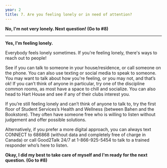 ```yaml
---
year: 2
title: 7. Are you feeling lonely or in need of attention?
---
```


**No, I'm not very lonely. Next question! (Go to #8)**

***

**Yes, I'm feeling lonely.**

Everybody feels lonely sometimes. If you're feeling lonely, there's ways to reach out to people!

See if you can talk to someone in your house/residence, or call someone on the phone. You can also use texting or social media to speak to someone. You may want to talk about how you're feeling, or you may not, and that’s ok! If you can’t think of anyone in particular, try one of the discipline common rooms, as most have a space to chill and socialize. You can also head to Hart House and see if any of their clubs interest you.

If you’re still feeling lonely and can’t think of anyone to talk to, try the first floor of Student Services’s Health and Wellness (between Bahen and the Bookstore). They often have someone free who is willing to listen without judgement and offer possible solutions. 

Alternatively, if you prefer a more digital approach, you can always text CONNECT to 686868 (without data and completely free of charge in Canada) or call Good2Talk 24/7 at 1-866-925-5454 to talk to a trained responder who’s here to listen.

**Okay, I did my best to take care of myself and I'm ready for the next question. (Go to #8)**
